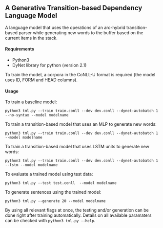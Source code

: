## A Generative Transition-based Dependency Language Model

A language model that uses the operations of an arc-hybrid transition-based parser while generating new words to the buffer based on the current items in the stack.

#### Requirements
- Python3
- DyNet library for python (version 2.1)

To train the model, a corpora in the CoNLL-U format is required (the model uses ID, FORM and HEAD columns).

#### Usage

To train a baseline model:

    python3 tml.py --train train.conll --dev dev.conll --dynet-autobatch 1 --no-syntax --model modelname
    
To train a transition-based model that uses an MLP to generate new words:

    python3 tml.py --train train.conll --dev dev.conll --dynet-autobatch 1 --model modelname

To train a transition-based model that uses LSTM units to generate new words:

    python3 tml.py --train train.conll --dev dev.conll --dynet-autobatch 1 --lstm --model modelname
    
To evaluate a trained model using test data:

    python3 tml.py --test test.conll  --model modelname
    
To generate sentences using the trained model:

    python3 tml.py --generate 20 --model modelname

By using all relevant flags at once, the testing and/or generation can be done right after training automatically. Details on all available paramaters can be checked with `python3 tml.py --help`.
